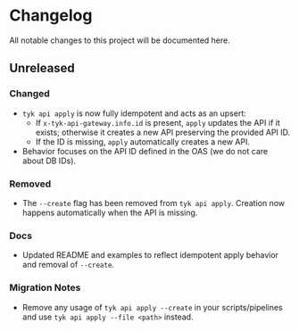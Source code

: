 # Changelog

All notable changes to this project will be documented here.

## Unreleased

### Changed
- `tyk api apply` is now fully idempotent and acts as an upsert:
  - If `x-tyk-api-gateway.info.id` is present, `apply` updates the API if it exists; otherwise it creates a new API preserving the provided API ID.
  - If the ID is missing, `apply` automatically creates a new API.
- Behavior focuses on the API ID defined in the OAS (we do not care about DB IDs).

### Removed
- The `--create` flag has been removed from `tyk api apply`. Creation now happens automatically when the API is missing.

### Docs
- Updated README and examples to reflect idempotent apply behavior and removal of `--create`.

### Migration Notes
- Remove any usage of `tyk api apply --create` in your scripts/pipelines and use `tyk api apply --file <path>` instead.


